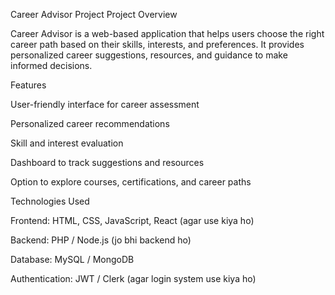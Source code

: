 Career Advisor Project
Project Overview

Career Advisor is a web-based application that helps users choose the right career path based on their skills, interests, and preferences. It provides personalized career suggestions, resources, and guidance to make informed decisions.

Features

User-friendly interface for career assessment

Personalized career recommendations

Skill and interest evaluation

Dashboard to track suggestions and resources

Option to explore courses, certifications, and career paths

Technologies Used

Frontend: HTML, CSS, JavaScript, React (agar use kiya ho)

Backend: PHP / Node.js (jo bhi backend ho)

Database: MySQL / MongoDB

Authentication: JWT / Clerk (agar login system use kiya ho)
